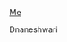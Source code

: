 <html>
<title> Meanie </title>
<body>
<a href="https://4rei.github.io">
Me
</a>
<p> Dnaneshwari </p>
</body>
</html>









